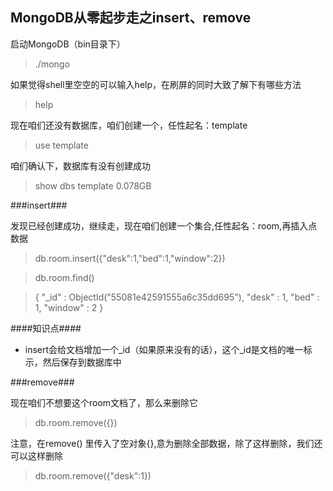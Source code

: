 MongoDB从零起步走之insert、remove
----------------

启动MongoDB（bin目录下）
>./mongo

如果觉得shell里空空的可以输入help，在刷屏的同时大致了解下有哪些方法
> help

现在咱们还没有数据库，咱们创建一个，任性起名：template
>use template

咱们确认下，数据库有没有创建成功
>show dbs
template  0.078GB

###insert###

发现已经创建成功，继续走，现在咱们创建一个集合,任性起名：room,再插入点数据
> db.room.insert({"desk":1,"bed":1,"window":2})

> db.room.find()

> { "_id" : ObjectId("55081e42591555a6c35dd695"), "desk" : 1, "bed" : 1, "window" : 2 }


####知识点####
* insert会给文档增加一个_id（如果原来没有的话），这个_id是文档的唯一标示，然后保存到数据库中

###remove###

现在咱们不想要这个room文档了，那么来删除它
> db.room.remove({})

注意，在remove() 里传入了空对象{},意为删除全部数据，除了这样删除，我们还可以这样删除
> db.room.remove({"desk":1})



